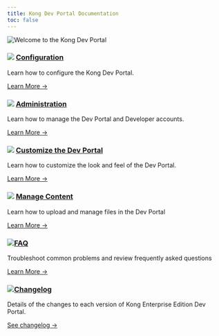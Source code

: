 ```yaml
---
title: Kong Dev Portal Documentation
toc: false
---
```

![Welcome to the Kong Dev Portal](https://konghq.com/wp-content/uploads/2018/05/kong-portal-intro.png)



<div class="docs-grid">
  <div class="docs-grid-block">
    <h3><img src="/assets/images/icons/documentation/icn-window.svg" />
    <a href="/enterprise/{{page.kong_version}}/developer-portal/configuration">Configuration</a></h3>
    <p>Learn how to configure the Kong Dev Portal.</p>
    <a href="/enterprise/{{page.kong_version}}/developer-portal/configuration">
    Learn More &rarr;</a>
  </div>
  <div class="docs-grid-block">
    <h3><img src="/assets/images/icons/documentation/icn-window.svg" />
    <a href="/enterprise/{{page.kong_version}}/developer-portal/administration/managing-developers">Administration</a></h3>
    <p>Learn how to manage the Dev Portal and Developer accounts.</p>
    <a href="/enterprise/{{page.kong_version}}/developer-portal/administration/managing-developers">
    Learn More &rarr;</a>
  </div>
  <div class="docs-grid-block">
    <h3><img src="/assets/images/icons/documentation/icn-window.svg" />
    <a href="/enterprise/{{page.kong_version}}/developer-portal/theme-customization/customizing-dev-portal">Customize the Dev Portal</a></h3>
    <p>Learn how to customize the look and feel of the Dev Portal.</p>
    <a href="/enterprise/{{page.kong_version}}/developer-portal/theme-customization/customizing-dev-portal">
    Learn More &rarr;</a>
  </div>
  <div class="docs-grid-block">
    <h3><img src="/assets/images/icons/documentation/icn-window.svg" />
    <a href="/enterprise/{{page.kong_version}}/developer-portal/content-management/file-management">Manage Content</a></h3>
    <p>Learn how to upload and manage files in the Dev Portal</p>
    <a href="/enterprise/{{page.kong_version}}/developer-portal/content-management/file-management">
    Learn More &rarr;</a>
  </div>
  <div class="docs-grid-block">
    <h3><img src="/assets/images/icons/documentation/icn-window.svg" /><a href="/enterprise/{{page.kong_version}}/developer-portal/faq">FAQ</a></h3>
    <p>Troubleshoot common problems and review frequently asked questions</p>
    <a href="/enterprise/{{page.kong_version}}/developer-portal/faq">Learn More &rarr;</a>
  </div>
  <div class="docs-grid-block">
    <h3><img src="/assets/images/icons/documentation/icn-doc-reference.svg" /><a href="/enterprise/changelog/#034">Changelog</a></h3>
    <p>Details of the changes to each version of Kong Enterprise 
    Edition Dev Portal.</p>
    <a href="/enterprise/changelog/#304">See changelog &rarr;</a>
  </div>



</div>
